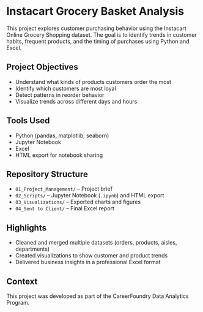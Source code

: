 # Instacart Grocery Basket Analysis

This project explores customer purchasing behavior using the Instacart Online Grocery Shopping dataset. The goal is to identify trends in customer habits, frequent products, and the timing of purchases using Python and Excel.

## Project Objectives
- Understand what kinds of products customers order the most
- Identify which customers are most loyal
- Detect patterns in reorder behavior
- Visualize trends across different days and hours

## Tools Used
- Python (pandas, matplotlib, seaborn)
- Jupyter Notebook
- Excel
- HTML export for notebook sharing

## Repository Structure
- `01_Project_Management/` – Project brief
- `02_Scripts/` – Jupyter Notebook (`.ipynb`) and HTML export
- `03_Visualizations/` – Exported charts and figures
- `04_Sent to Client/` – Final Excel report

## Highlights
- Cleaned and merged multiple datasets (orders, products, aisles, departments)
- Created visualizations to show customer and product trends
- Delivered business insights in a professional Excel format

## Context
This project was developed as part of the CareerFoundry Data Analytics Program.
